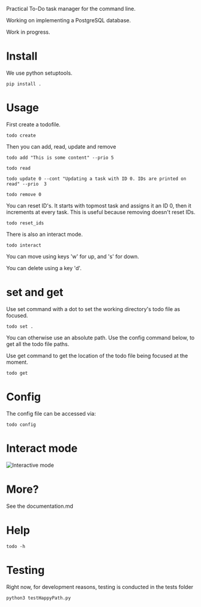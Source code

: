 Practical To-Do task manager for the command line.

Working on implementing a PostgreSQL database.

Work in progress.

# Install
We use python setuptools.

    pip install .

# Usage
First create a todofile.

    todo create

Then you can add, read, update and remove

    todo add "This is some content" --prio 5

    todo read

    todo update 0 --cont "Updating a task with ID 0. IDs are printed on read" --prio  3

    todo remove 0

You can reset ID's. It starts with topmost task and assigns it an ID 0, then it increments at every task. This is useful because removing doesn't reset IDs.

    todo reset_ids

There is also an interact mode. 

    todo interact

You can move using keys 'w' for up, and 's' for down.

You can delete using a key 'd'.

# set and get
Use set command with a dot to set the working directory's todo file as focused.

    todo set .

You can otherwise use an absolute path. Use the config command below, 
to get all the todo file paths.

Use get command to get the location of the todo file being focused 
at the moment.

    todo get

# Config
The config file can be accessed via:

    todo config

# Interact mode
![Interactive mode](https://github.com/bbids/To-Do-CLI/blob/master/ss.png)

# More?
See the documentation.md

# Help  
    todo -h

# Testing
Right now, for development reasons, testing is conducted in the tests folder  
    
    python3 testHappyPath.py
